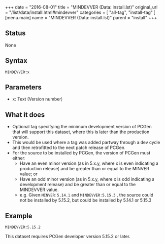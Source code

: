 +++
date = "2016-08-01"
title = "MINDEVVER (Data: install.lst)"
original_url = "/list/data/install.html#mindevver"
categories = [ "all-tag", "install-tag" ]
[menu.main]
    name = "MINDEVVER (Data: install.lst)"
    parent = "install"
+++

## Status

None

## Syntax

`MINDEVVER:x`

## Parameters

-   x: Text (Version number)



<span id="mindevver"></span>

What it does
------------

-   Optional tag specifying the minimum development version of PCGen
    that will support this dataset, where this is later than the
    production version.
-   This would be used where a tag was added partway through a dev cycle
    and then retrofitted to the next patch release of PCGen.
-   For the source to be installed by PCGen, the version of PCGen must
    either:
    -   Have an even minor version (as in 5.x.y, where x is even
        indicating a production release) and be greater than or equal to
        the MINVER value; or
    -   Have an odd minor version (as in 5.x.y, where x is odd
        indicating a development release) and be greater than or equal
        to the MINDEVVER value.
    -   e.g. Given `MINVER:5.14.1` and `MINDEVVER:5.15.3` , the source
        could not be installed by 5.15.2, but could be installed by
        5.14.1 or 5.15.3

Example
-------

`MINDEVVER:5.15.2`

This dataset requires PCGen developer version 5.15.2 or later.


